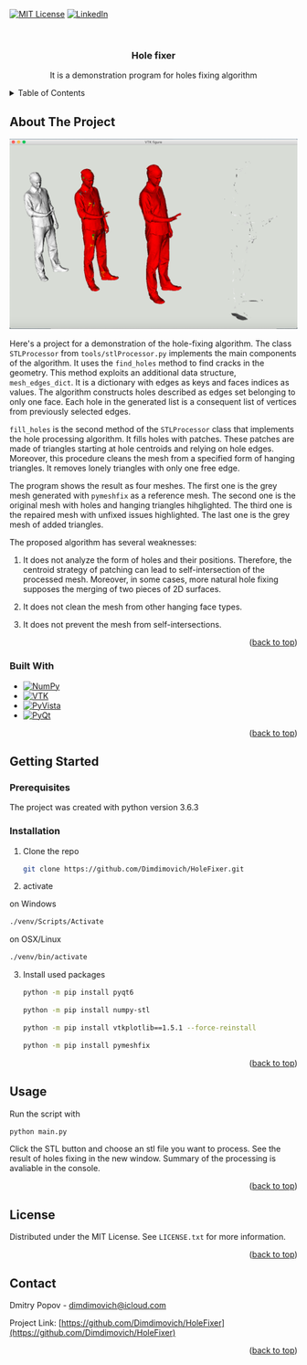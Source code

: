 <!-- Improved compatibility of back to top link: See: https://github.com/othneildrew/Best-README-Template/pull/73 -->
<a name="readme-top"></a>



<!-- PROJECT SHIELDS -->
<!--
*** I'm using markdown "reference style" links for readability.
*** Reference links are enclosed in brackets [ ] instead of parentheses ( ).
*** See the bottom of this document for the declaration of the reference variables
*** for contributors-url, forks-url, etc. This is an optional, concise syntax you may use.
*** https://www.markdownguide.org/basic-syntax/#reference-style-links
-->
[![MIT License][license-shield]][license-url]
[![LinkedIn][linkedin-shield]][linkedin-url]



<!-- PROJECT LOGO -->
<br />
<div align="center">

<h3 align="center">Hole fixer</h3>

  <p align="center">
    It is a demonstration program for holes fixing algorithm
  </p>
</div>



<!-- TABLE OF CONTENTS -->
<details>
  <summary>Table of Contents</summary>
  <ol>
    <li>
      <a href="#about-the-project">About The Project</a>
      <ul>
        <li><a href="#built-with">Built With</a></li>
      </ul>
    </li>
    <li>
      <a href="#getting-started">Getting Started</a>
      <ul>
        <li><a href="#prerequisites">Prerequisites</a></li>
        <li><a href="#installation">Installation</a></li>
      </ul>
    </li>
    <li><a href="#usage">Usage</a></li>
    <li><a href="#license">License</a></li>
    <li><a href="#contact">Contact</a></li>
  </ol>
</details>



<!-- ABOUT THE PROJECT -->
## About The Project

![Person STL Processing](https://github.com/Dimdimovich/HoleFixer/blob/main/HoleFixer.png?raw=true)

Here's a project for a demonstration of the hole-fixing algorithm. 
The class `STLProcessor` from `tools/stlProcessor.py` implements the main components of the algorithm. It uses the `find_holes` method to find cracks in the geometry. This method exploits an additional data structure, `mesh_edges_dict`. It is a dictionary with edges as keys and faces indices as values. The algorithm constructs holes described as edges set belonging to only one face. Each hole in the generated list is a consequent list of vertices from previously selected edges.

`fill_holes` is the second method of the `STLProcessor` class that implements the hole processing algorithm. It fills holes with patches. These patches are made of triangles starting at hole centroids and relying on hole edges. Moreover, this procedure cleans the mesh from a specified form of hanging triangles. It removes lonely triangles with only one free edge.

The program shows the result as four meshes. The first one is the grey mesh generated with `pymeshfix` as a reference mesh. The second one is the original mesh with holes and hanging triangles hihglighted. The third one is the repaired mesh with unfixed issues highlighted. The last one is the grey mesh of added triangles. 

The proposed algorithm has several weaknesses:

1. It does not analyze the form of holes and their positions. Therefore, the centroid strategy of patching can lead to self-intersection of the processed mesh. Moreover, in some cases, more natural hole fixing supposes the merging of two pieces of 2D surfaces. 

2. It does not clean the mesh from other hanging face types.

3. It does not prevent the mesh from self-intersections.

<p align="right">(<a href="#readme-top">back to top</a>)</p>



### Built With

* [![NumPy][NumPy]][NumPy-url]
* [![VTK][VTK]][VTK-url]
* [![PyVista][PyVista]][PyVista-url]
* [![PyQt][PyQt]][PyQt-url]

<p align="right">(<a href="#readme-top">back to top</a>)</p>



<!-- GETTING STARTED -->
## Getting Started

### Prerequisites

The project was created with python version 3.6.3

### Installation

1. Clone the repo
   ```sh
   git clone https://github.com/Dimdimovich/HoleFixer.git
   ```
2. activate
  
  on Windows
   ```sh
   ./venv/Scripts/Activate
   ```
  on OSX/Linux
   ```sh
   ./venv/bin/activate
   ```
3. Install used packages
   ```sh
   python -m pip install pyqt6
   ```
   ```sh
   python -m pip install numpy-stl
   ```
   ```sh
   python -m pip install vtkplotlib==1.5.1 --force-reinstall
   ```
   ```sh
   python -m pip install pymeshfix
   ```

<p align="right">(<a href="#readme-top">back to top</a>)</p>



<!-- USAGE EXAMPLES -->
## Usage

Run the script with 

```sh
python main.py
```

Click the STL button and choose an stl file you want to process. See the result of holes fixing in the new window. Summary of the processing is avaliable in the console.

<p align="right">(<a href="#readme-top">back to top</a>)</p>



<!-- LICENSE -->
## License

Distributed under the MIT License. See `LICENSE.txt` for more information.

<p align="right">(<a href="#readme-top">back to top</a>)</p>



<!-- CONTACT -->
## Contact

Dmitry Popov - dimdimovich@icloud.com

Project Link: [https://github.com/Dimdimovich/HoleFixer](https://github.com/Dimdimovich/HoleFixer)

<p align="right">(<a href="#readme-top">back to top</a>)</p>


<!-- MARKDOWN LINKS & IMAGES -->
<!-- https://www.markdownguide.org/basic-syntax/#reference-style-links -->

[license-shield]: https://img.shields.io/github/license/othneildrew/Best-README-Template.svg?style=for-the-badge
[license-url]: https://github.com/Dimdimovich/HoleFixer/master/LICENSE.txt
[linkedin-shield]: https://img.shields.io/badge/-LinkedIn-black.svg?style=for-the-badge&logo=linkedin&colorB=555
[linkedin-url]: https://linkedin.com/in/ddpopov
[product-screenshot]: images/screenshot.png
[NumPy]: https://img.shields.io/badge/numpy-000000?style=for-the-badge&logo=numpy&logoColor=white
[NumPy-url]: https://numpy.org/
[VTK]: https://img.shields.io/badge/vtk-000000?style=for-the-badge&logo=vtk&logoColor=white
[VTK-url]: https://vtkplotlib.readthedocs.io/
[PyVista]: https://img.shields.io/badge/pyvista-000000?style=for-the-badge&logo=pyvista&logoColor=white
[PyVista-url]: https://pymeshfix.pyvista.org/
[PyQt]: https://img.shields.io/badge/pyqt-000000?style=for-the-badge&logo=qt&logoColor=white
[PyQt-url]: https://www.riverbankcomputing.com/software/pyqt/
[product-screenshot]: https://github.com/Dimdimovich/HoleFixer/blob/main/HoleFixer.png?raw=true
